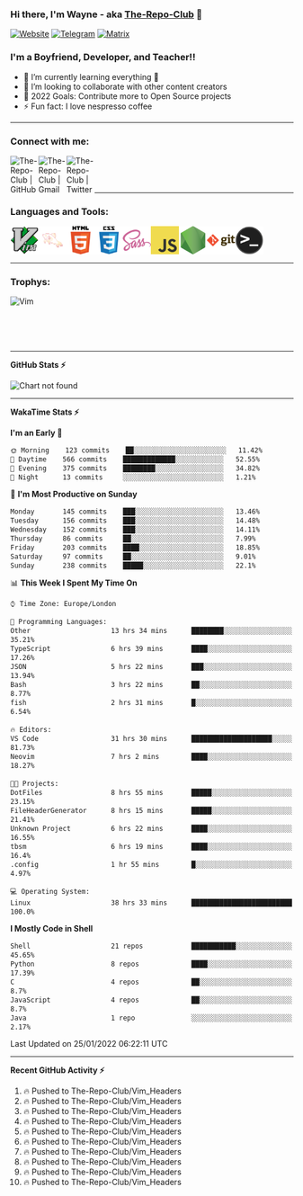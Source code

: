 ### Hi there, I'm Wayne - aka [The-Repo-Club][website] 👋

[![Website](https://img.shields.io/badge/Find%20on-Github-orange.svg?colorA=44475a&colorB=bd93f9&logo=github&style=flat-square)][website]
[![Telegram](https://img.shields.io/badge/Chat%20on-Telegram-orange.svg?colorA=44475a&colorB=bd93f9&logo=telegram&style=flat-square)][telegram]
[![Matrix](https://img.shields.io/badge/Chat%20on-Matrix-orange.svg?colorA=44475a&colorB=bd93f9&logo=matrix&style=flat-square)][matrix]

### I'm a Boyfriend, Developer, and Teacher!!

- 🌱 I’m currently learning everything 🤣
- 👯 I’m looking to collaborate with other content creators
- 🥅 2022 Goals: Contribute more to Open Source projects
- ⚡ Fun fact: I love nespresso coffee

---
### Connect with me:

[<img align="left" alt="The-Repo-Club | GitHub" width="50px" src="https://img.icons8.com/nolan/64/github.png" />][website]
[<img align="left" alt="The-Repo-Club | Gmail" width="50px" src="https://img.icons8.com/nolan/64/gmail.png" />][email]
[<img align="left" alt="The-Repo-Club | Twitter" width="50px" src="https://img.icons8.com/nolan/64/telegram-app.png" />][telegram]

[website]: https://github.com/The-Repo-Club/
[email]: mailto:wayne6324@gmail.com
[telegram]: https://t.me/TheRepoClub
[matrix]: https://matrix.to/#/@the-repo-club:kde.org

<br />
<br />
<br />

---
### Languages and Tools:

<img align="left" alt="Vim" width="50px" src="https://raw.githubusercontent.com/github/explore/80688e429a7d4ef2fca1e82350fe8e3517d3494d/topics/vim/vim.png" />
<img align="left" alt="Fish" width="50px" src="https://raw.githubusercontent.com/github/explore/80688e429a7d4ef2fca1e82350fe8e3517d3494d/topics/fish/fish.png" />
<img align="left" alt="HTML5" width="50px" src="https://raw.githubusercontent.com/github/explore/80688e429a7d4ef2fca1e82350fe8e3517d3494d/topics/html/html.png" />
<img align="left" alt="CSS3" width="50px" src="https://raw.githubusercontent.com/github/explore/80688e429a7d4ef2fca1e82350fe8e3517d3494d/topics/css/css.png" />
<img align="left" alt="Sass" width="50px" src="https://raw.githubusercontent.com/github/explore/80688e429a7d4ef2fca1e82350fe8e3517d3494d/topics/sass/sass.png" />
<img align="left" alt="JavaScript" width="50px" src="https://raw.githubusercontent.com/github/explore/80688e429a7d4ef2fca1e82350fe8e3517d3494d/topics/javascript/javascript.png" />
<img align="left" alt="Node.js" width="50px" src="https://raw.githubusercontent.com/github/explore/80688e429a7d4ef2fca1e82350fe8e3517d3494d/topics/nodejs/nodejs.png" />
<img align="left" alt="Git" width="50px" src="https://raw.githubusercontent.com/github/explore/80688e429a7d4ef2fca1e82350fe8e3517d3494d/topics/git/git.png" />
<img align="left" alt="Terminal" width="50px" src="https://raw.githubusercontent.com/github/explore/80688e429a7d4ef2fca1e82350fe8e3517d3494d/topics/terminal/terminal.png" />

<br />
<br />
<br />

---
### Trophys:

<img align="left" alt="Vim" width="1200px" src="https://github-profile-trophy.vercel.app/?username=The-Repo-Club&theme=dracula&margin-w=8&margin-h=8&column=8" />

---

<br />
<br />
<br />
<br />

---
**GitHub Stats ⚡**

![Chart not found](https://github-readme-stats.vercel.app/api?username=The-Repo-Club&theme=tokyonight&show_icons=true&count_private=true&hide_border=true&include_all_commits=true&custom_title=The-Repo-Club%27s+GitHub+Stats)


---
**WakaTime Stats ⚡**

<!--START_SECTION:waka-->
**I'm an Early 🐤** 

```text
🌞 Morning    123 commits    ██░░░░░░░░░░░░░░░░░░░░░░░   11.42% 
🌆 Daytime    566 commits    █████████████░░░░░░░░░░░░   52.55% 
🌃 Evening    375 commits    ████████░░░░░░░░░░░░░░░░░   34.82% 
🌙 Night      13 commits     ░░░░░░░░░░░░░░░░░░░░░░░░░   1.21%

```
📅 **I'm Most Productive on Sunday** 

```text
Monday       145 commits    ███░░░░░░░░░░░░░░░░░░░░░░   13.46% 
Tuesday      156 commits    ███░░░░░░░░░░░░░░░░░░░░░░   14.48% 
Wednesday    152 commits    ███░░░░░░░░░░░░░░░░░░░░░░   14.11% 
Thursday     86 commits     ██░░░░░░░░░░░░░░░░░░░░░░░   7.99% 
Friday       203 commits    ████░░░░░░░░░░░░░░░░░░░░░   18.85% 
Saturday     97 commits     ██░░░░░░░░░░░░░░░░░░░░░░░   9.01% 
Sunday       238 commits    █████░░░░░░░░░░░░░░░░░░░░   22.1%

```


📊 **This Week I Spent My Time On** 

```text
⌚︎ Time Zone: Europe/London

💬 Programming Languages: 
Other                    13 hrs 34 mins      ████████░░░░░░░░░░░░░░░░░   35.21% 
TypeScript               6 hrs 39 mins       ████░░░░░░░░░░░░░░░░░░░░░   17.26% 
JSON                     5 hrs 22 mins       ███░░░░░░░░░░░░░░░░░░░░░░   13.94% 
Bash                     3 hrs 22 mins       ██░░░░░░░░░░░░░░░░░░░░░░░   8.77% 
fish                     2 hrs 31 mins       █░░░░░░░░░░░░░░░░░░░░░░░░   6.54%

🔥 Editors: 
VS Code                  31 hrs 30 mins      ████████████████████░░░░░   81.73% 
Neovim                   7 hrs 2 mins        ████░░░░░░░░░░░░░░░░░░░░░   18.27%

🐱‍💻 Projects: 
DotFiles                 8 hrs 55 mins       █████░░░░░░░░░░░░░░░░░░░░   23.15% 
FileHeaderGenerator      8 hrs 15 mins       █████░░░░░░░░░░░░░░░░░░░░   21.41% 
Unknown Project          6 hrs 22 mins       ████░░░░░░░░░░░░░░░░░░░░░   16.55% 
tbsm                     6 hrs 19 mins       ████░░░░░░░░░░░░░░░░░░░░░   16.4% 
.config                  1 hr 55 mins        █░░░░░░░░░░░░░░░░░░░░░░░░   4.97%

💻 Operating System: 
Linux                    38 hrs 33 mins      █████████████████████████   100.0%

```

**I Mostly Code in Shell** 

```text
Shell                    21 repos            ███████████░░░░░░░░░░░░░░   45.65% 
Python                   8 repos             ████░░░░░░░░░░░░░░░░░░░░░   17.39% 
C                        4 repos             ██░░░░░░░░░░░░░░░░░░░░░░░   8.7% 
JavaScript               4 repos             ██░░░░░░░░░░░░░░░░░░░░░░░   8.7% 
Java                     1 repo              ░░░░░░░░░░░░░░░░░░░░░░░░░   2.17%

```



 Last Updated on 25/01/2022 06:22:11 UTC
<!--END_SECTION:waka-->

---

**Recent GitHub Activity :zap:**

<!--START_SECTION:activity-->
1. 🔥 Pushed to The-Repo-Club/Vim_Headers
2. 🔥 Pushed to The-Repo-Club/Vim_Headers
3. 🔥 Pushed to The-Repo-Club/Vim_Headers
4. 🔥 Pushed to The-Repo-Club/Vim_Headers
5. 🔥 Pushed to The-Repo-Club/Vim_Headers
6. 🔥 Pushed to The-Repo-Club/Vim_Headers
7. 🔥 Pushed to The-Repo-Club/Vim_Headers
8. 🔥 Pushed to The-Repo-Club/Vim_Headers
9. 🔥 Pushed to The-Repo-Club/Vim_Headers
10. 🔥 Pushed to The-Repo-Club/Vim_Headers
<!--END_SECTION:activity-->